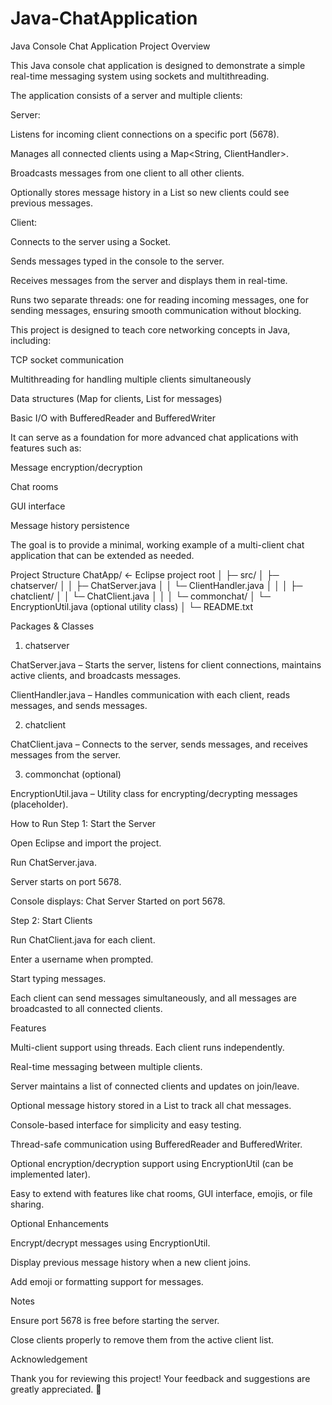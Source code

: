 # Java-ChatApplication

Java Console Chat Application
Project Overview

This Java console chat application is designed to demonstrate a simple real-time messaging system using sockets and multithreading.

The application consists of a server and multiple clients:

Server:

Listens for incoming client connections on a specific port (5678).

Manages all connected clients using a Map<String, ClientHandler>.

Broadcasts messages from one client to all other clients.

Optionally stores message history in a List<String> so new clients could see previous messages.

Client:

Connects to the server using a Socket.

Sends messages typed in the console to the server.

Receives messages from the server and displays them in real-time.

Runs two separate threads: one for reading incoming messages, one for sending messages, ensuring smooth communication without blocking.

This project is designed to teach core networking concepts in Java, including:

TCP socket communication

Multithreading for handling multiple clients simultaneously

Data structures (Map for clients, List for messages)

Basic I/O with BufferedReader and BufferedWriter

It can serve as a foundation for more advanced chat applications with features such as:

Message encryption/decryption

Chat rooms

GUI interface

Message history persistence

The goal is to provide a minimal, working example of a multi-client chat application that can be extended as needed.

Project Structure
ChatApp/           <- Eclipse project root
│
├─ src/
│   ├─ chatserver/
│   │   ├─ ChatServer.java
│   │   └─ ClientHandler.java
│   │
│   ├─ chatclient/
│   │   └─ ChatClient.java
│   │
│   └─ commonchat/
│       └─ EncryptionUtil.java   (optional utility class)
│
└─ README.txt

Packages & Classes
1. chatserver

ChatServer.java – Starts the server, listens for client connections, maintains active clients, and broadcasts messages.

ClientHandler.java – Handles communication with each client, reads messages, and sends messages.

2. chatclient

ChatClient.java – Connects to the server, sends messages, and receives messages from the server.

3. commonchat (optional)

EncryptionUtil.java – Utility class for encrypting/decrypting messages (placeholder).

How to Run
Step 1: Start the Server

Open Eclipse and import the project.

Run ChatServer.java.

Server starts on port 5678.

Console displays: Chat Server Started on port 5678.

Step 2: Start Clients

Run ChatClient.java for each client.

Enter a username when prompted.

Start typing messages.

Each client can send messages simultaneously, and all messages are broadcasted to all connected clients.

Features

Multi-client support using threads. Each client runs independently.

Real-time messaging between multiple clients.

Server maintains a list of connected clients and updates on join/leave.

Optional message history stored in a List<String> to track all chat messages.

Console-based interface for simplicity and easy testing.

Thread-safe communication using BufferedReader and BufferedWriter.

Optional encryption/decryption support using EncryptionUtil (can be implemented later).

Easy to extend with features like chat rooms, GUI interface, emojis, or file sharing.

Optional Enhancements

Encrypt/decrypt messages using EncryptionUtil.

Display previous message history when a new client joins.

Add emoji or formatting support for messages.

Notes

Ensure port 5678 is free before starting the server.

Close clients properly to remove them from the active client list.

Acknowledgement

Thank you for reviewing this project! Your feedback and suggestions are greatly appreciated. 🙏
